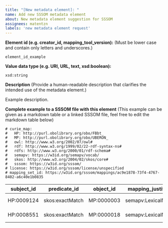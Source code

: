 ```yaml
---
title: "[New metadata element]: "
name: Add new SSSOM metadata element
about: New metadata element suggestion for SSSOM
assignees: matentzn 
labels: 'new metadata element request'
---
```


**Element id (e.g. creator_id, mapping_tool_version):**
(Must be lower case and contain only letters and underscores.)

```
element_id_example
```

**Value data type (e.g. URI, URL, text, xsd:boolean):**

```
xsd:string
```

**Description**
(Provide a human-readable description that clarifies the intended use of the metadata element.)

Example description.

**Complete example to a SSSOM file with this element**
(This example can be given as a markdown table or a linked SSSOM file, feel free to edit the markdown table below)

```
# curie_map:
#   HP: http://purl.obolibrary.org/obo/FBbt_
#   MP: http://purl.obolibrary.org/obo/UBERON_
#   owl: http://www.w3.org/2002/07/owl#
#   rdf: http://www.w3.org/1999/02/22-rdf-syntax-ns#
#   rdfs: http://www.w3.org/2000/01/rdf-schema#
#   semapv: https://w3id.org/semapv/vocab/
#   skos: http://www.w3.org/2004/02/skos/core#
#   sssom: https://w3id.org/sssom/
# license: https://w3id.org/sssom/license/unspecified
# mapping_set_id: https://w3id.org/sssom/mappings/ac9e1878-73f4-4767-8402-a6c40e1b0835
```

| subject_id	| predicate_id	  | object_id	  | mapping_justification   | element_id_example	| 
| ----------- | --------------- | ----------- | ----------------------- | ------------------- |
| HP:0009124	| skos:exactMatch	| MP:0000003	| semapv:LexicalMatching	| YOUR EXAMPLE VALUE	| 
| HP:0008551	| skos:exactMatch	| MP:0000018	| semapv:LexicalMatching	| YOUR EXAMPLE VALUE	|
